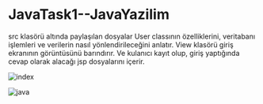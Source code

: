 # JavaTask1--JavaYazilim

src klasörü altında paylaşılan dosyalar User classının özelliklerini, veritabanı işlemleri ve verilerin nasıl yönlendirileceğini anlatır.
View klasörü giriş ekranının görüntüsünü barındırır. Ve kulanıcı kayıt olup, giriş yaptığında cevap olarak alacağı jsp dosyalarını içerir.

![index](https://user-images.githubusercontent.com/74708604/112901317-44273080-90ed-11eb-99e9-2be816133dde.jpg)

![java](https://user-images.githubusercontent.com/74708604/112901304-3ffb1300-90ed-11eb-8967-4ec7b332777b.jpg)

